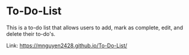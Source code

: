 # To-Do-List
This is a to-do list that allows users to add, mark as complete, edit, and delete their to-do's. 

Link: https://mnguyen2428.github.io/To-Do-List/ 
